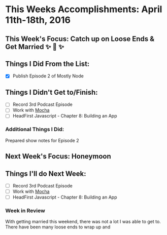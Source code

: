 # This Weeks Accomplishments: April 11th-18th, 2016

## This Week's Focus: Catch up on Loose Ends & Get Married ✨ 🎉 ✨

## Things I Did From the List:
- [x] Publish Episode 2 of Mostly Node

## Things I Didn't Get to/Finish:
- [ ] Record 3rd Podcast Episode
- [ ] Work with [Mocha](https://mochajs.org/)
- [ ] HeadFirst Javascript - Chapter 8: Building an App

### Additional Things I Did:
Prepared show notes for Episode 2

## Next Week's Focus: Honeymoon 

## Things I'll do Next Week:
- [ ] Record 3rd Podcast Episode
- [ ] Work with [Mocha](https://mochajs.org/)
- [ ] HeadFirst Javascript - Chapter 8: Building an App

### Week in Review
With getting married this weekend, there was not a lot I was able to get to. There have been many loose ends to wrap up and 

